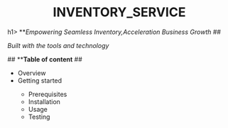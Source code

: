 <h1 align="center">INVENTORY_SERVICE</h1>h1>
**<i align="center">Empowering Seamless Inventory,Acceleration Business Growth</i>
## 
<p><i align="center">Built with the tools and technology</i></p>
##
**<b align="start">Table of content</b>
##
<ul>
  <li>Overview</li>
  <li>Getting started</li>
  <ul>
    <li>Prerequisites</li>
    <li>Installation</li>
    <li>Usage</li>
    <li>Testing</li>
  </ul>
</ul>

##
